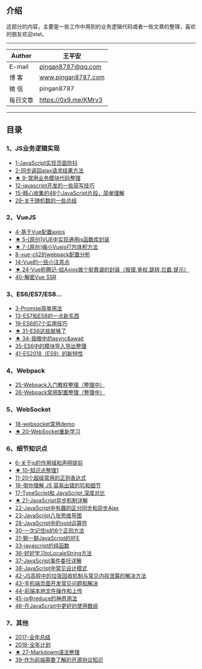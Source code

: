 ## 介绍
这部分的内容，主要是一些工作中用到的业务逻辑代码或者一些文章的整理，喜欢的朋友欢迎stat。  
****
|Author|王平安|
|---|---
|E-mail|pingan8787@qq.com
|博  客|www.pingan8787.com
|微  信|pingan8787
|每日文章|https://0x9.me/KMrv3
****

## 目录
### 1、JS业务逻辑实现
* [1-JavaScript实现页面防抖](https://github.com/pingan8787/Leo-JavaScript/blob/master/article/1-JavaScript%E5%AE%9E%E7%8E%B0%E9%A1%B5%E9%9D%A2%E9%98%B2%E6%8A%96.md)  
* [2-同步返回ajax请求结果方法](https://github.com/pingan8787/Leo-JavaScript/blob/master/article/2-%E5%90%8C%E6%AD%A5%E8%BF%94%E5%9B%9Eajax%E8%AF%B7%E6%B1%82%E7%BB%93%E6%9E%9C%E6%96%B9%E6%B3%95.md)  
* [★ 9-常用业务模块代码整理](https://github.com/pingan8787/Leo-JavaScript/blob/master/article/9-%E5%B8%B8%E7%94%A8%E4%B8%9A%E5%8A%A1%E6%A8%A1%E5%9D%97%E4%BB%A3%E7%A0%81%E6%95%B4%E7%90%86.md)  
* [12-javascript开发的一些简写技巧](https://github.com/pingan8787/Leo-JavaScript/blob/master/article/12-javascript%E5%BC%80%E5%8F%91%E7%9A%84%E4%B8%80%E4%BA%9B%E7%AE%80%E5%86%99%E6%8A%80%E5%B7%A7.md)  
* [15-精心收集的48个JavaScript片段，简单理解](https://github.com/pingan8787/Leo-JavaScript/blob/master/article/15-%E7%B2%BE%E5%BF%83%E6%94%B6%E9%9B%86%E7%9A%8448%E4%B8%AAJavaScript%E7%89%87%E6%AE%B5%EF%BC%8C%E7%AE%80%E5%8D%95%E7%90%86%E8%A7%A3.md)  
* [29-关于随机数的一些总结](https://github.com/pingan8787/Leo-JavaScript/blob/master/article/29-%E5%85%B3%E4%BA%8E%E9%9A%8F%E6%9C%BA%E6%95%B0%E7%9A%84%E4%B8%80%E4%BA%9B%E6%80%BB%E7%BB%93.md)

### 2、VueJS
* [4-基于Vue配置axios](https://github.com/pingan8787/Leo-JavaScript/blob/master/article/4-%E5%9F%BA%E4%BA%8EVue%E9%85%8D%E7%BD%AEaxios.md)  
* [★ 5-[原创]VUE中实现通用js函数库封装](https://github.com/pingan8787/Leo-JavaScript/blob/master/article/5-%5B%E5%8E%9F%E5%88%9B%5DVUE%E4%B8%AD%E5%AE%9E%E7%8E%B0%E9%80%9A%E7%94%A8js%E5%87%BD%E6%95%B0%E5%BA%93%E5%B0%81%E8%A3%85.md)  
* [★ 7-[原创]缩小Vuejs打包体积方法](https://github.com/pingan8787/Leo-JavaScript/blob/master/article/7-%5B%E5%8E%9F%E5%88%9B%5D%E7%BC%A9%E5%B0%8FVuejs%E6%89%93%E5%8C%85%E4%BD%93%E7%A7%AF%E6%96%B9%E6%B3%95.md)  
* [8-vue-cli2的webpack配置分析](https://github.com/pingan8787/Leo-JavaScript/blob/master/article/8-vue-cli2%E7%9A%84webpack%E9%85%8D%E7%BD%AE%E5%88%86%E6%9E%90.md)  
* [14-Vue的一些小注意点](https://github.com/pingan8787/Leo-JavaScript/blob/master/article/14-Vue%E7%9A%84%E4%B8%80%E4%BA%9B%E5%B0%8F%E6%B3%A8%E6%84%8F%E7%82%B9.md)  
* [★ 24-Vue折腾记-给Axios做个挺靠谱的封装（报错,鉴权,跳转,拦截,提示）](https://github.com/pingan8787/Leo-JavaScript/blob/master/article/24-Vue%E6%8A%98%E8%85%BE%E8%AE%B0-%E7%BB%99Axios%E5%81%9A%E4%B8%AA%E6%8C%BA%E9%9D%A0%E8%B0%B1%E7%9A%84%E5%B0%81%E8%A3%85%EF%BC%88%E6%8A%A5%E9%94%99%2C%E9%89%B4%E6%9D%83%2C%E8%B7%B3%E8%BD%AC%2C%E6%8B%A6%E6%88%AA%2C%E6%8F%90%E7%A4%BA%EF%BC%89.md)
* [40-解密Vue SSR](https://github.com/pingan8787/Leo-JavaScript/blob/master/article/40-%E8%A7%A3%E5%AF%86Vue%20SSR.md)

### 3、ES6/ES7/ES8...
* [3-Promise简单用法](https://github.com/pingan8787/Leo-JavaScript/blob/master/article/3-Promise%E7%AE%80%E5%8D%95%E7%94%A8%E6%B3%95.md)  
* [13-ES7和ES8的一点新东西](https://github.com/pingan8787/Leo-JavaScript/blob/master/article/13-ES7%E5%92%8CES8%E7%9A%84%E4%B8%80%E7%82%B9%E6%96%B0%E4%B8%9C%E8%A5%BF.md)  
* [19-ES6的7个实用技巧](https://github.com/pingan8787/Leo-JavaScript/blob/master/article/19-ES6%E7%9A%847%E4%B8%AA%E5%AE%9E%E7%94%A8%E6%8A%80%E5%B7%A7.md)  
* [★ 31-ES6这些就够了](https://github.com/pingan8787/Leo-JavaScript/blob/master/article/31-ES6%E8%BF%99%E4%BA%9B%E5%B0%B1%E5%A4%9F%E4%BA%86.md)
* [★ 34-我眼中的async&await](https://github.com/pingan8787/Leo-JavaScript/blob/master/article/34-%E6%88%91%E7%9C%BC%E4%B8%AD%E7%9A%84async%26await.md)
* [35-ES6中的模块导入导出整理](https://github.com/pingan8787/Leo-JavaScript/blob/master/article/35-ES6%E4%B8%AD%E7%9A%84%E6%A8%A1%E5%9D%97%E5%AF%BC%E5%85%A5%E5%AF%BC%E5%87%BA%E6%95%B4%E7%90%86.md)  
* [41-ES2018（ES9）的新特性](https://github.com/pingan8787/Leo-JavaScript/blob/master/article/41-ES2018%EF%BC%88ES9%EF%BC%89%E7%9A%84%E6%96%B0%E7%89%B9%E6%80%A7.md)  

### 4、Webpack
* [25-Webpack入门教程整理（整理中）](https://github.com/pingan8787/Leo-JavaScript/blob/master/article/25-Webpack%E5%85%A5%E9%97%A8%E6%95%99%E7%A8%8B%E6%95%B4%E7%90%86%EF%BC%88%E6%95%B4%E7%90%86%E4%B8%AD%EF%BC%89.md)
* [26-Webpack常用配置整理（整理中）](https://github.com/pingan8787/Leo-JavaScript/blob/master/article/26-Webpack%E5%B8%B8%E7%94%A8%E9%85%8D%E7%BD%AE%E6%95%B4%E7%90%86%EF%BC%88%E6%95%B4%E7%90%86%E4%B8%AD%EF%BC%89.md)

### 5、WebSocket
* [18-websocket常用demo](https://github.com/pingan8787/Leo-JavaScript/blob/master/article/18-websocket%E5%B8%B8%E7%94%A8demo.md)  
* [★ 20-WebSocket重新学习](https://github.com/pingan8787/Leo-JavaScript/blob/master/article/20-WebSocket%E9%87%8D%E6%96%B0%E5%AD%A6%E4%B9%A0.md)  

### 6、细节知识点
* [6-关于js的作用域和声明提前](https://github.com/pingan8787/Leo-JavaScript/blob/master/article/6-%E5%85%B3%E4%BA%8Ejs%E7%9A%84%E4%BD%9C%E7%94%A8%E5%9F%9F%E5%92%8C%E5%A3%B0%E6%98%8E%E6%8F%90%E5%89%8D.md)  
* [★ 10-知识点整理1](https://github.com/pingan8787/Leo-JavaScript/blob/master/article/10-%E7%9F%A5%E8%AF%86%E7%82%B9%E6%95%B4%E7%90%861.md)  
* [11-20个超级常用的正则表达式](https://github.com/pingan8787/Leo-JavaScript/blob/master/article/11-20%E4%B8%AA%E8%B6%85%E7%BA%A7%E5%B8%B8%E7%94%A8%E7%9A%84%E6%AD%A3%E5%88%99%E8%A1%A8%E8%BE%BE%E5%BC%8F.md)  
* [16-带你理解 JS 容易出错的坑和细节](https://github.com/pingan8787/Leo-JavaScript/blob/master/article/16-%E5%B8%A6%E4%BD%A0%E7%90%86%E8%A7%A3%20JS%20%E5%AE%B9%E6%98%93%E5%87%BA%E9%94%99%E7%9A%84%E5%9D%91%E5%92%8C%E7%BB%86%E8%8A%82.md)  
* [17-TypeScript和 JavaScript 深度对比](https://github.com/pingan8787/Leo-JavaScript/blob/master/article/17-TypeScript%E5%92%8C%20JavaScript%20%E6%B7%B1%E5%BA%A6%E5%AF%B9%E6%AF%94.md)  
* [★ 21-JavaScript异步机制详解](https://github.com/pingan8787/Leo-JavaScript/blob/master/article/21-JavaScript%E5%BC%82%E6%AD%A5%E6%9C%BA%E5%88%B6%E8%AF%A6%E8%A7%A3.md)  
* [22-JavaScript中有趣的区分同步和异步Ajax](https://github.com/pingan8787/Leo-JavaScript/blob/master/article/22-JavaScript%E4%B8%AD%E6%9C%89%E8%B6%A3%E7%9A%84%E5%8C%BA%E5%88%86%E5%90%8C%E6%AD%A5%E5%92%8C%E5%BC%82%E6%AD%A5Ajax.md)  
* [23-JavaScript八张思维导图](https://github.com/pingan8787/Leo-JavaScript/blob/master/article/23-JavaScript%E5%85%AB%E5%BC%A0%E6%80%9D%E7%BB%B4%E5%AF%BC%E5%9B%BE.md)
* [28-JavaScript中的void运算符](https://github.com/pingan8787/Leo-JavaScript/blob/master/article/28-JavaScript%E4%B8%AD%E7%9A%84void%E8%BF%90%E7%AE%97%E7%AC%A6.md)
* [30-一次记住js的6个正则方法](https://github.com/pingan8787/Leo-JavaScript/blob/master/article/30-%E4%B8%80%E6%AC%A1%E8%AE%B0%E4%BD%8Fjs%E7%9A%846%E4%B8%AA%E6%AD%A3%E5%88%99%E6%96%B9%E6%B3%95.md)
* [31-聊一聊JavaScript的IIFE](https://github.com/pingan8787/Leo-JavaScript/blob/master/article/32-%E8%81%8A%E4%B8%80%E8%81%8AJavaScript%E7%9A%84IIFE.md)
* [33-javascript的纯函数](https://github.com/pingan8787/Leo-JavaScript/blob/master/article/33-javascript%E7%9A%84%E7%BA%AF%E5%87%BD%E6%95%B0.md)
* [36-好好学习toLocaleString方法](https://github.com/pingan8787/Leo-JavaScript/blob/master/article/36-%E5%A5%BD%E5%A5%BD%E5%AD%A6%E4%B9%A0toLocaleString%E6%96%B9%E6%B3%95.md)
* [37-JavaScript事件委托详解](https://github.com/pingan8787/Leo-JavaScript/blob/master/article/37-JavaScript%E4%BA%8B%E4%BB%B6%E5%A7%94%E6%89%98%E8%AF%A6%E8%A7%A3.md)
* [38-JavaScript中常见设计模式](https://github.com/pingan8787/Leo-JavaScript/blob/master/article/38-JavaScript%E4%B8%AD%E5%B8%B8%E8%A7%81%E8%AE%BE%E8%AE%A1%E6%A8%A1%E5%BC%8F.md)
* [42-JS高程中的垃圾回收机制与常见内存泄露的解决方法](https://github.com/pingan8787/Leo-JavaScript/blob/master/article/42-JS%E9%AB%98%E7%A8%8B%E4%B8%AD%E7%9A%84%E5%9E%83%E5%9C%BE%E5%9B%9E%E6%94%B6%E6%9C%BA%E5%88%B6%E4%B8%8E%E5%B8%B8%E8%A7%81%E5%86%85%E5%AD%98%E6%B3%84%E9%9C%B2%E7%9A%84%E8%A7%A3%E5%86%B3%E6%96%B9%E6%B3%95.md)  
* [43-手机端页面开发常见问题和解决](https://github.com/pingan8787/Leo-JavaScript/blob/master/article/43-%E6%89%8B%E6%9C%BA%E7%AB%AF%E9%A1%B5%E9%9D%A2%E5%BC%80%E5%8F%91%E5%B8%B8%E8%A7%81%E9%97%AE%E9%A2%98%E5%92%8C%E8%A7%A3%E5%86%B3.md)
* [44-前端本地文件操作和上传](https://github.com/pingan8787/Leo-JavaScript/blob/master/article/44-%E5%89%8D%E7%AB%AF%E6%9C%AC%E5%9C%B0%E6%96%87%E4%BB%B6%E6%93%8D%E4%BD%9C%E5%92%8C%E4%B8%8A%E4%BC%A0.md)
* [45-js中reduce的神奇用法](https://github.com/pingan8787/Leo-JavaScript/blob/master/article/45-js%E4%B8%ADreduce%E7%9A%84%E7%A5%9E%E5%A5%87%E7%94%A8%E6%B3%95.md)
* [46-在JavaScript中更好的使用数组](https://github.com/pingan8787/Leo-JavaScript/blob/master/article/46-%E5%9C%A8JavaScript%E4%B8%AD%E6%9B%B4%E5%A5%BD%E7%9A%84%E4%BD%BF%E7%94%A8%E6%95%B0%E7%BB%84.md)

### 7、其他
* [2017-全年总结](https://github.com/pingan8787/Leo-JavaScript/blob/master/article/2017-%E5%85%A8%E5%B9%B4%E6%80%BB%E7%BB%93.md)
* [2018-全年计划](https://github.com/pingan8787/Leo-JavaScript/blob/master/article/2018-%E5%85%A8%E5%B9%B4%E8%AE%A1%E5%88%92.md) 
* [★ 27-Markdowm语法整理](https://github.com/pingan8787/Leo-JavaScript/blob/master/article/27-Markdowm%E8%AF%AD%E6%B3%95%E6%95%B4%E7%90%86.md)
* [39-作为前端需要了解的开源协议知识](https://github.com/pingan8787/Leo-JavaScript/blob/master/article/39-%E4%BD%9C%E4%B8%BA%E5%89%8D%E7%AB%AF%E9%9C%80%E8%A6%81%E4%BA%86%E8%A7%A3%E7%9A%84%E5%BC%80%E6%BA%90%E5%8D%8F%E8%AE%AE%E7%9F%A5%E8%AF%86.md)